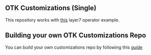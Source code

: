 ## OTK Customizations (Single)
This repository works with [this](https://github.com/CAAPIM/layer7-operator/tree/main/example/otk/dmz) layer7 operator example.

## Building your own OTK Customizations Repo
You can build your own customizations repo by following this [guide](https://github.com/Layer7-Community/Utilities/tree/main/gateway-create-otk-customizations)

